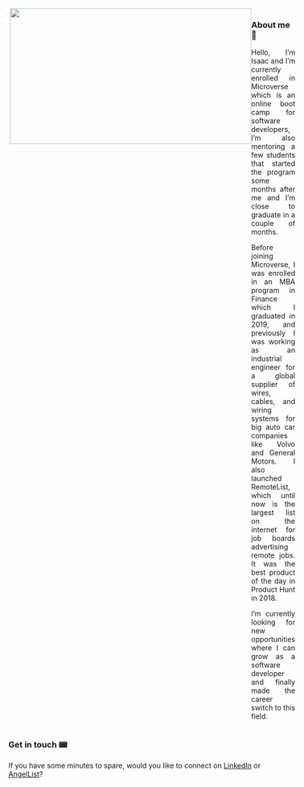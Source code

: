 <div style="display: flex;">
<img align="right" width="480" height="270" src="https://media3.giphy.com/media/ggWVP9U8J7q3akzXsk/giphy.gif">
<div>
  
### About me 📇
<div style="text-align: justify"> 
  
Hello, I’m Isaac and I’m currently enrolled in Microverse which is an online boot camp for software developers, I’m also mentoring a few students that started the program some months after me and I’m close to graduate in a couple of months.  


Before joining Microverse, I was enrolled in an MBA program in Finance which I graduated in 2019, and previously I was working as an industrial engineer for a global supplier of wires, cables, and wiring systems for big auto car companies like Volvo and General Motors. I also launched RemoteList, which until now is the largest list on the internet for job boards advertising remote jobs. It was the best product of the day in Product Hunt in 2018. 


I’m currently looking for new opportunities where I can grow as a software developer and finally made the career switch to this field. 
</div>
</div>
</div>

### Get in touch 📟
If you have some minutes to spare, would you like to connect on [LinkedIn](https://www.linkedin.com/in/isaacmunguia/) or [AngelList](https://angel.co/u/idgm)? 


<!--
**idgm5/idgm5** is a ✨ _special_ ✨ repository because its `README.md` (this file) appears on your GitHub profile.

Here are some ideas to get you started:

- 🔭 I’m currently working on ...
- 🌱 I’m currently learning ...
- 👯 I’m looking to collaborate on ...
- 🤔 I’m looking for help with ...
- 💬 Ask me about ...
- 📫 How to reach me: ...
- 😄 Pronouns: ...
- ⚡ Fun fact: ...
-->
